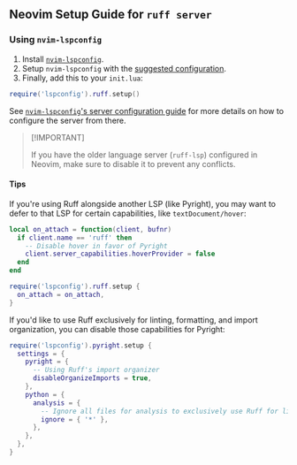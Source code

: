 ## Neovim Setup Guide for `ruff server`

### Using `nvim-lspconfig`

1. Install [`nvim-lspconfig`](https://github.com/neovim/nvim-lspconfig).
1. Setup `nvim-lspconfig` with the [suggested configuration](https://github.com/neovim/nvim-lspconfig/tree/master#suggested-configuration).
1. Finally, add this to your `init.lua`:

```lua
require('lspconfig').ruff.setup()
```

See [`nvim-lspconfig`'s server configuration guide](https://github.com/neovim/nvim-lspconfig/blob/master/doc/server_configurations.md#ruff) for more details
on how to configure the server from there.

> \[!IMPORTANT\]
>
> If you have the older language server (`ruff-lsp`) configured in Neovim, make sure to disable it to prevent any conflicts.

#### Tips

If you're using Ruff alongside another LSP (like Pyright), you may want to defer to that LSP for certain capabilities, like `textDocument/hover`:

```lua
local on_attach = function(client, bufnr)
  if client.name == 'ruff' then
    -- Disable hover in favor of Pyright
    client.server_capabilities.hoverProvider = false
  end
end

require('lspconfig').ruff.setup {
  on_attach = on_attach,
}
```

If you'd like to use Ruff exclusively for linting, formatting, and import organization, you can disable those capabilities for Pyright:

```lua
require('lspconfig').pyright.setup {
  settings = {
    pyright = {
      -- Using Ruff's import organizer
      disableOrganizeImports = true,
    },
    python = {
      analysis = {
        -- Ignore all files for analysis to exclusively use Ruff for linting
        ignore = { '*' },
      },
    },
  },
}
```
